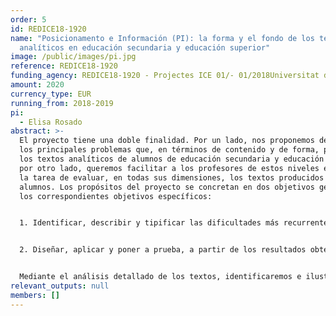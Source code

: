 ```yaml
---
order: 5
id: REDICE18-1920
name: "Posicionamento e Información (PI): la forma y el fondo de los textos
  analíticos en educación secundaria y educación superior"
image: /public/images/pi.jpg
reference: REDICE18-1920
funding_agency: REDICE18-1920 - Projectes ICE 01/- 01/2018Universitat de Barcelona
amount: 2020
currency_type: EUR
running_from: 2018-2019
pi:
  - Elisa Rosado
abstract: >-
  El proyecto tiene una doble finalidad. Por un lado, nos proponemos describir
  los principales problemas que, en términos de contenido y de forma, presentan
  los textos analíticos de alumnos de educación secundaria y educación superior;
  por otro lado, queremos facilitar a los profesores de estos niveles educativos
  la tarea de evaluar, en todas sus dimensiones, los textos producidos por sus
  alumnos. Los propósitos del proyecto se concretan en dos objetivos generales y
  los correspondientes objetivos específicos: 


  1. Identificar, describir y tipificar las dificultades más recurrentes que se observan en los textos analíticos, tanto en sus características formales como en la cantidad y calidad de su contenido, producidos por el alumnado de secundaria y de educación superior antes y después de la aplicación de un tratamiento pedagógico sobre textos analíticos/argumentativos. 1.ª Analizar los textos analíticos producidos por los participantes para identificar, describir y tipificar los aspectos formales más problemáticos 1b. Analizar como se lleva a cabo en los textos la gestión de las relaciones lógico-semánticas entre las diferentes partes de la argumentación . 1c. Elaborar un informe descriptivo de los resultados y conclusiones de los análisis sobre las dificultades en el uso de formas lingüísticas y de gestión del contenido. 


  2. Diseñar, aplicar y poner a prueba, a partir de los resultados obtenidos en el cumplimiento del objetivo 1, una Guía de evaluación de textos analíticos que pueda adaptarse a las necesidades específicas de los docentes en diferentes niveles de formación y en asignaturas de ámbitos de conocimiento diversos. 2.ª Elaborar un listado de criterios de evaluación de textos analíticos consensuados por expertos en lengua y profesores en activo (de secundaria y universidad) basados en los resultados del informe descriptivo (véase objetivo 1c). 2b. Poner a prueba la validez de estos criterios aplicándolos en los textos del corpus. 2c. Confeccionar una guía de evaluación de textos analíticos por profesores de secundaria y universidad, a partir de criterios consensuados y de los resultados de su aplicación. 


  Mediante el análisis detallado de los textos, identificaremos e ilustraremos cuidadosamente cuáles son las dificultades que persisten al cambio de ciclo formativo y al tratamiento pedagógico específico. Queremos, pues, poner en común los aspectos que tanto lingüistas y psicolingüistes como profesores de secundaria y de universidad en activo tienen en consideración en la evaluación de un texto (véase Tolchinsky & Castillo, 2016). A partir de la validación del criterios comunes aplicados y/o priorizados por profesores y expertos llegaremos a una propuesta consensuada que facilite y optimice la evaluacióń de la calidad de los textos analíticos en diferentes niveles educativos y diferentes áreas de conocimiento así como, en términos de evaluación formativa, la devolución al alumno de la aportación que supone. El propósito último del proyecto es hacer difusión de la guía en los contextos educativos pertinentes, de educación superior y de educación secundaria.
relevant_outputs: null
members: []
---
```

